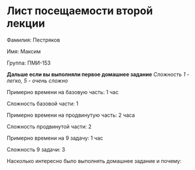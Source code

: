 # Лист посещаемости второй лекции

Фамилия: Пестряков

Имя: Максим

Группа: ПМИ-153

**Дальше если вы выполняли первое домашнее задание**
*Сложность 1 - легко, 5 - очень сложно*

Примерно времени на базовую часть: 1 час

Сложность базовой части: 1

Примерно времени на продвинутую часть: 2 часа

Сложность продвинутой части: 2

Примерно времени на 9 задачу: 1 час

Сложность 9 задачи: 3

Насколько интересно было выполнять домашнее задание и почему: 
